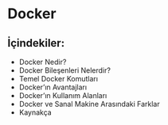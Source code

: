 # Docker
## İçindekiler:
- Docker Nedir?
- Docker Bileşenleri Nelerdir?
- Temel Docker Komutları
- Docker’ın Avantajları
- Docker’ın Kullanım Alanları
- Docker ve Sanal Makine Arasındaki Farklar
- Kaynakça
